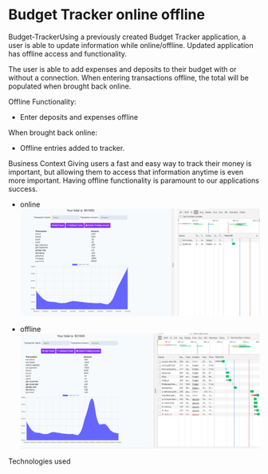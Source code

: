 # Budget Tracker online offline

Budget-TrackerUsing a previously created Budget Tracker application, a user is able to update information while online/offline. Updated application has offline access and functionality.

The user is able to add expenses and deposits to their budget with or without a connection. When entering transactions offline, the total will be populated when brought back online.

Offline Functionality:

  * Enter deposits and expenses offline

When brought back online:

  * Offline entries added to tracker.

Business Context
Giving users a fast and easy way to track their money is important, but allowing them to access that information anytime is even more important. Having offline functionality is paramount to our applications success.

* online
![Alt](public\icons\img\budget-tracker1.PNG)

* offline
![Alt](public\icons\img\budget-tracker2.PNG)

Technologies used


